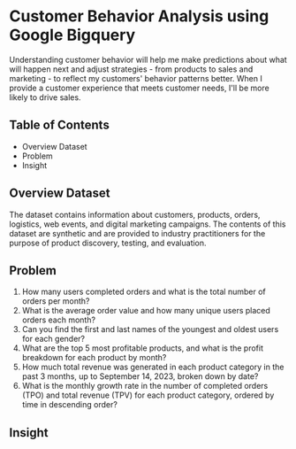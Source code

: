 # Customer Behavior Analysis using Google Bigquery
Understanding customer behavior will help me make predictions about what will happen next and adjust strategies - from products to sales and marketing - to reflect my customers' behavior patterns better. When I provide a customer experience that meets customer needs, I'll be more likely to drive sales.
## Table of Contents
* Overview Dataset
* Problem
* Insight
## Overview Dataset
The dataset contains information about customers, products, orders, logistics, web events, and digital marketing campaigns. The contents of this dataset are synthetic and are provided to industry practitioners for the purpose of product discovery, testing, and evaluation.
## Problem
1. How many users completed orders and what is the total number of orders per month?
2. What is the average order value and how many unique users placed orders each month?
3. Can you find the first and last names of the youngest and oldest users for each gender?
4. What are the top 5 most profitable products, and what is the profit breakdown for each product by month?
5. How much total revenue was generated in each product category in the past 3 months, up to September 14, 2023, broken down by date?
6. What is the monthly growth rate in the number of completed orders (TPO) and total revenue (TPV) for each product category, ordered by time in descending order?
## Insight
